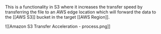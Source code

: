 This is a functionality in S3 where it increases the transfer speed by transferring the file to an AWS edge location which will forward the data to the [[AWS S3]] bucket in the target [[AWS Region]].

![[Amazon S3 Transfer Acceleration - process.png]]